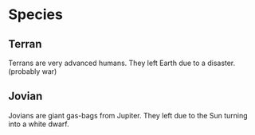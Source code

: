 # Species

## Terran
Terrans are very advanced humans. They left Earth due to a disaster. (probably war)

## Jovian
Jovians are giant gas-bags from Jupiter. They left due to the Sun turning into a white dwarf.
